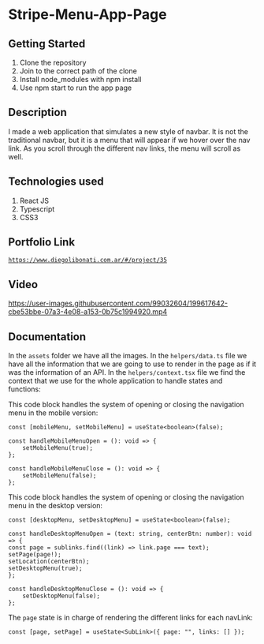 # Stripe-Menu-App-Page

## Getting Started

1. Clone the repository
2. Join to the correct path of the clone
3. Install node_modules with npm install
4. Use npm start to run the app page

## Description

I made a web application that simulates a new style of navbar. It is not the traditional navbar, but it is a menu that will appear if we hover over the nav link. As you scroll through the different nav links, the menu will scroll as well.

## Technologies used

1. React JS
2. Typescript
3. CSS3

## Portfolio Link

[`https://www.diegolibonati.com.ar/#/project/35`](https://www.diegolibonati.com.ar/#/project/35)

## Video

https://user-images.githubusercontent.com/99032604/199617642-cbe53bbe-07a3-4e08-a153-0b75c1994920.mp4

## Documentation

In the `assets` folder we have all the images.
In the `helpers/data.ts` file we have all the information that we are going to use to render in the page as if it was the information of an API.
In the `helpers/context.tsx` file we find the context that we use for the whole application to handle states and functions:

This code block handles the system of opening or closing the navigation menu in the mobile version:

```
const [mobileMenu, setMobileMenu] = useState<boolean>(false);

const handleMobileMenuOpen = (): void => {
    setMobileMenu(true);
};

const handleMobileMenuClose = (): void => {
    setMobileMenu(false);
};
```

This code block handles the system of opening or closing the navigation menu in the desktop version:

```
const [desktopMenu, setDesktopMenu] = useState<boolean>(false);

const handleDesktopMenuOpen = (text: string, centerBtn: number): void => {
const page = sublinks.find((link) => link.page === text);
setPage(page!);
setLocation(centerBtn);
setDesktopMenu(true);
};

const handleDesktopMenuClose = (): void => {
    setDesktopMenu(false);
};
```

The `page` state is in charge of rendering the different links for each navLink:

```
const [page, setPage] = useState<SubLink>({ page: "", links: [] });
```
